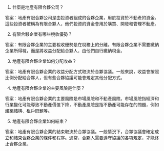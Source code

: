 

1. 什麼是地產有限合夥公司？

答案：地產有限合夥公司是由投資者組成的合夥企業，用於投資於不動產的資金。這些投資者被稱為有限合夥人，他們投資的資金會用於購買、開發和管理不動產。

2. 有限合夥企業有哪些稅收優勢？

答案：有限合夥企業的主要稅收優勢是在稅務上的分離。有限合夥企業不需要繳納企業所得稅，而是將收益分配給合夥人，由他們自行繳納稅金。

3. 地產有限合夥企業如何分配收益？

答案：地產有限合夥企業的收益分配方式取決於合夥協議。一般來說，收益會按照比例分配給合夥人，但有些合夥協議可能會規定其他分配方式。

4. 地產有限合夥企業的主要風險是什麼？

答案：地產有限合夥企業的主要風險是市場風險和不動產風險。市場風險指經濟和行業變化可能導致不動產價值下降，不動產風險是指不動產可能存在的問題，例如建築結構、租戶問題等。

5. 地產有限合夥企業如何結束？

答案：地產有限合夥企業的結束取決於合夥協議。一般情況下，合夥協議會確定成立和結束合夥企業的條件和程序。通常，合夥人需要遵守協議的各項規定，才能終止合夥企業。
